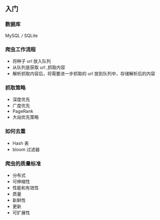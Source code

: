 ## 入门
### 数据库
MySQL / SQLite
### 爬虫工作流程
- 将种子 url 放入队列
- 从队列是获取 url ,抓取内容
- 解析抓取内容后，将需要进一步抓取的 url 放到队列中，存储解析后的内容
### 抓取策略 
- 深度优先
- 广度优先
- PageRank
- 大站优先策略
### 如何去重
- Hash 表
- bloom 过滤器
### 爬虫的质量标准
- 分布式
- 可伸缩性
- 性能和有效性
- 质量
- 新鲜性
- 更新
- 可扩展性
### 